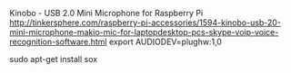 

Kinobo - USB 2.0 Mini Microphone for Raspberry Pi
http://tinkersphere.com/raspberry-pi-accessories/1594-kinobo-usb-20-mini-microphone-makio-mic-for-laptopdesktop-pcs-skype-voip-voice-recognition-software.html
export AUDIODEV=plughw:1,0


sudo apt-get install sox

